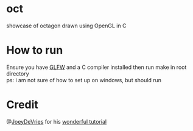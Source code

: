 # oct
showcase of octagon drawn using OpenGL in C

# How to run
Ensure you have [GLFW](https://www.glfw.org/download.html) and a C compiler installed
then run make in root directory          
ps: i am not sure of how to set up on windows, but should run  

# Credit
@[JoeyDeVries](https://github.com/JoeyDeVries) for his [wonderful tutorial](https://learnopengl.com/)
